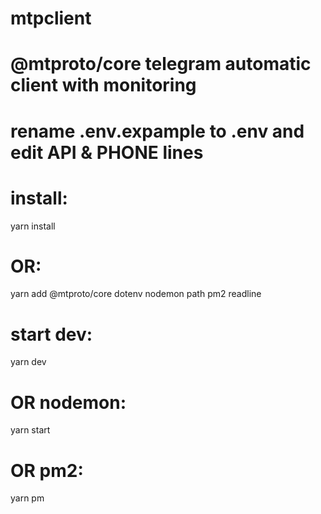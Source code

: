 # mtpclient
# @mtproto/core telegram automatic client with monitoring

# rename .env.expample to .env and edit API & PHONE lines

# install:
yarn install
# OR:
yarn add @mtproto/core dotenv nodemon path pm2 readline

# start dev:
yarn dev
# OR nodemon:
yarn start
# OR pm2:
yarn pm
